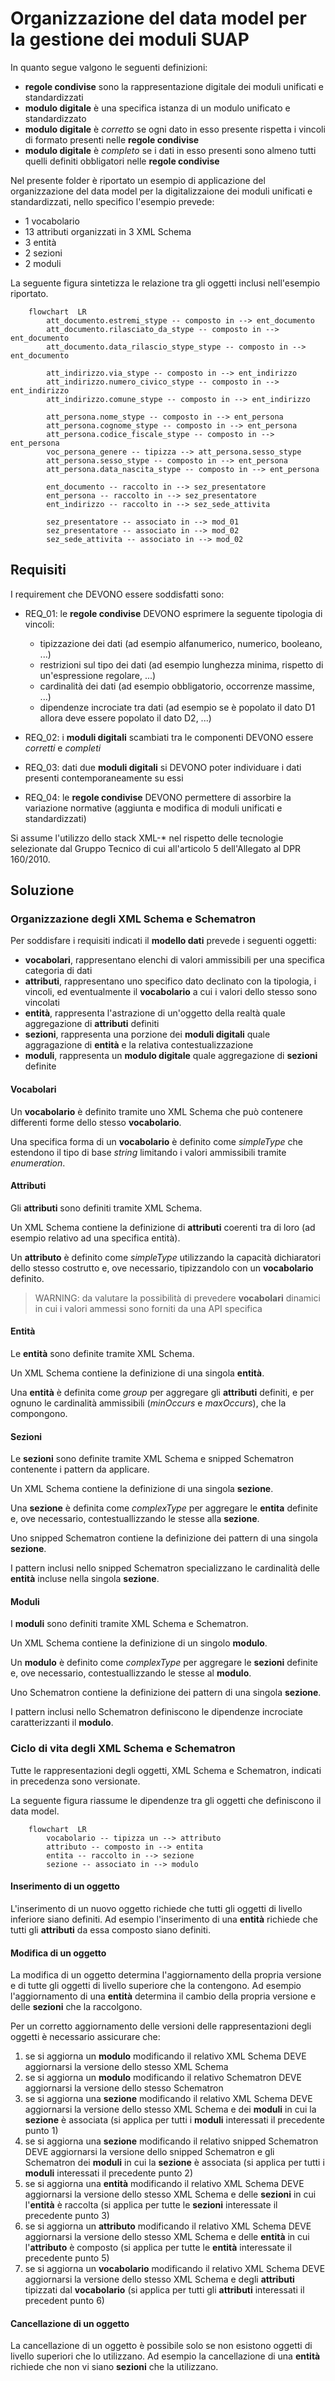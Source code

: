 # Organizzazione del data model per la gestione dei moduli SUAP

In quanto segue valgono le seguenti definizioni:

- **regole condivise** sono la rappresentazione digitale dei moduli unificati e standardizzati 
- **modulo digitale** è una specifica istanza di un modulo unificato e standardizzato 
- **modulo digitale** è *corretto* se ogni dato in esso presente rispetta i vincoli di formato presenti nelle **regole condivise**
- **modulo digitale** è *completo* se i dati in esso presenti sono almeno tutti quelli definiti obbligatori nelle **regole condivise** 


Nel presente folder è riportato un esempio di applicazione del organizzazione del data model per la digitalizzaione dei 
moduli unificati e standardizzati, nello specifico l'esempio prevede:

- 1 vocabolario
- 13 attributi organizzati in 3 XML Schema
- 3 entità
- 2 sezioni
- 2 moduli

La seguente figura sintetizza le relazione tra gli oggetti inclusi nell'esempio riportato.

```mermaid
    flowchart  LR
        att_documento.estremi_stype -- composto in --> ent_documento
        att_documento.rilasciato_da_stype -- composto in --> ent_documento
        att_documento.data_rilascio_stype_stype -- composto in --> ent_documento
    
        att_indirizzo.via_stype -- composto in --> ent_indirizzo
        att_indirizzo.numero_civico_stype -- composto in --> ent_indirizzo
        att_indirizzo.comune_stype -- composto in --> ent_indirizzo
        
        att_persona.nome_stype -- composto in --> ent_persona
        att_persona.cognome_stype -- composto in --> ent_persona
        att_persona.codice_fiscale_stype -- composto in --> ent_persona
        voc_persona_genere -- tipizza --> att_persona.sesso_stype
        att_persona.sesso_stype -- composto in --> ent_persona
        att_persona.data_nascita_stype -- composto in --> ent_persona
    
        ent_documento -- raccolto in --> sez_presentatore    
        ent_persona -- raccolto in --> sez_presentatore
        ent_indirizzo -- raccolto in --> sez_sede_attivita
        
        sez_presentatore -- associato in --> mod_01
        sez_presentatore -- associato in --> mod_02
        sez_sede_attivita -- associato in --> mod_02
```

## Requisiti

I requirement che DEVONO essere soddisfatti sono:

- REQ_01: le **regole condivise** DEVONO esprimere la seguente tipologia di vincoli:
    - tipizzazione dei dati (ad esempio alfanumerico, numerico, booleano, ...) 
    - restrizioni sul tipo dei dati (ad esempio lunghezza minima, rispetto di un'espressione regolare, ...)
    - cardinalità dei dati (ad esempio obbligatorio, occorrenze massime, ...)
    - dipendenze incrociate tra dati (ad esempio se è popolato il dato D1 allora deve essere popolato il dato D2, ...)
   
- REQ_02: i **moduli digitali** scambiati tra le componenti DEVONO essere *corretti* e *completi*

- REQ_03: dati due **moduli digitali** si DEVONO poter individuare i dati presenti contemporaneamente su essi

- REQ_04: le **regole condivise** DEVONO permettere di assorbire la variazione normative (aggiunta e modifica di moduli unificati e standardizzati)


Si assume l'utilizzo dello stack XML-* nel rispetto delle tecnologie selezionate dal Gruppo Tecnico di cui all'articolo 5 dell'Allegato al DPR 160/2010.
 
## Soluzione

### Organizzazione degli XML Schema e Schematron

Per soddisfare i requisiti indicati il **modello dati** prevede i seguenti oggetti:

- **vocabolari**, rappresentano elenchi di valori ammissibili per una specifica categoria di dati 
- **attributi**, rappresentano uno specifico dato declinato con la tipologia, i vincoli, ed eventualmente il **vocabolario** a cui i valori dello stesso sono vincolati 
- **entità**, rappresenta l'astrazione di un'oggetto della realtà quale aggregazione di **attributi** definiti
- **sezioni**, rappresenta una porzione dei **moduli digitali** quale aggragazione di **entità** e la relativa contestualizzazione
- **moduli**, rappresenta un **modulo digitale** quale aggregazione di **sezioni** definite

#### Vocabolari

Un **vocabolario** è definito tramite uno XML Schema che può contenere differenti forme dello stesso **vocabolario**.

Una specifica forma di un **vocabolario** è definito come *simpleType* che estendono il tipo di base *string* limitando i valori ammissibili tramite *enumeration*.

#### Attributi

Gli **attributi** sono definiti tramite XML Schema. 

Un XML Schema contiene la definizione di **attributi** coerenti tra di loro (ad esempio relativo ad una specifica entità).

Un **attributo** è definito come *simpleType* utilizzando la capacità dichiaratori dello stesso costrutto e, ove necessario, tipizzandolo con un **vocabolario** definito.

> WARNING: da valutare la possibilità di prevedere **vocabolari** dinamici in cui i valori ammessi sono forniti da una API specifica

#### Entità

Le **entità** sono definite tramite XML Schema.

Un XML Schema contiene la definizione di una singola **entità**.

Una **entità** è definita come *group* per aggregare gli **attributi** definiti, e per ognuno le cardinalità ammissibili (*minOccurs* e *maxOccurs*), che la compongono.

#### Sezioni

Le **sezioni** sono definite tramite XML Schema e snipped Schematron contenente i pattern da applicare.

Un XML Schema contiene la definizione di una singola **sezione**.

Una **sezione** è definita come *complexType* per aggregare le **entita** definite e, ove necessario, contestuallizzando le stesse alla **sezione**.

Uno snipped Schematron contiene la definizione dei pattern di una singola **sezione**.

I pattern inclusi nello snipped Schematron specializzano le cardinalità delle **entità** incluse nella singola **sezione**.

#### Moduli

I **moduli** sono definiti tramite XML Schema e Schematron.

Un XML Schema contiene la definizione di un singolo **modulo**.

Un **modulo** è definito come *complexType* per aggregare le **sezioni** definite e, ove necessario, contestuallizzando le stesse al **modulo**.

Uno Schematron contiene la definizione dei pattern di una singola **sezione**.

I pattern inclusi nello Schematron definiscono le dipendenze incrociate caratterizzanti il **modulo**.


### Ciclo di vita degli XML Schema e Schematron

Tutte le rappresentazioni degli oggetti, XML Schema e Schematron, indicati in precedenza sono versionate.

La seguente figura riassume le dipendenze tra gli oggetti che definiscono il data model.

```mermaid
    flowchart  LR
        vocabolario -- tipizza un --> attributo
        attributo -- composto in --> entita 
        entita -- raccolto in --> sezione
        sezione -- associato in --> modulo
```

#### Inserimento di un oggetto

L'inserimento di un nuovo oggetto richiede che tutti gli oggetti di livello inferiore siano definiti. Ad esempio l'inserimento di una **entità** richiede che tutti gli **attributi** da essa composto siano definiti.

#### Modifica di un oggetto

La modifica di un oggetto determina l'aggiornamento della propria versione e di tutte gli oggetti di livello superiore che la contengono. Ad esempio l'aggiornamento di una **entità** determina il cambio della propria versione e delle **sezioni** che la raccolgono.

Per un corretto aggiornamento delle versioni delle rappresentazioni degli oggetti è necessario assicurare che:

1. se si aggiorna un **modulo** modificando il relativo XML Schema DEVE aggiornarsi la versione dello stesso XML Schema
2. se si aggiorna un **modulo** modificando il relativo Schematron DEVE aggiornarsi la versione dello stesso Schematron
3. se si aggiorna una **sezione** modificando il relativo XML Schema DEVE aggiornarsi la versione dello stesso XML Schema e dei **moduli** in cui la **sezione** è associata (si applica per tutti i **moduli** interessati il precedente punto 1)
4. se si aggiorna una **sezione** modificando il relativo snipped Schematron DEVE aggiornarsi la versione dello snipped Schematron e gli Schematron dei **moduli** in cui la **sezione** è associata (si applica per tutti i **moduli** interessati il precedente punto 2)
5. se si aggiorna una **entità** modificando il relativo XML Schema DEVE aggiornarsi la versione dello stesso XML Schema e delle **sezioni** in cui l'**entità** è raccolta (si applica per tutte le **sezioni** interessate il precedente punto 3)
6. se si aggiorna un **attributo** modificando il relativo XML Schema DEVE aggiornarsi la versione dello stesso XML Schema e delle **entità** in cui l'**attributo** è composto (si applica per tutte le **entità** interessate il precedente punto 5)
7. se si aggiorna un **vocabolario** modificando il relativo XML Schema DEVE aggiornarsi la versione dello stesso XML Schema e degli **attributi** tipizzati dal  **vocabolario** (si applica per tutti gli **attributi** interessati il precedent punto 6)


#### Cancellazione di un oggetto
La cancellazione di un oggetto è possibile solo se non esistono oggetti di livello superiori che lo utilizzano. Ad esempio la cancellazione di una **entità** richiede che non vi siano **sezioni** che la utilizzano.

